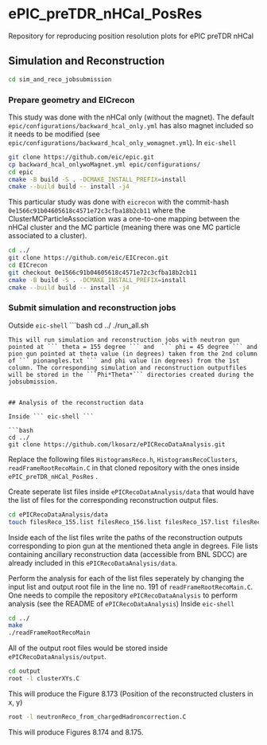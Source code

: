 # ePIC_preTDR_nHCal_PosRes
Repository for reproducing position resolution plots for ePIC preTDR nHCal 
## Simulation and Reconstruction
 ```bash
cd sim_and_reco_jobsubmission
```
### Prepare geometry and EICrecon

This study was done with the nHCal only (without the magnet). The default ``` epic/configurations/backward_hcal_only.yml ```  has also magnet included so it needs to be modified (see ``` epic/configurations/backward_hcal_only_womagnet.yml ```).
In ``` eic-shell ```
```bash
git clone https://github.com/eic/epic.git
cp backward_hcal_onlywoMagnet.yml epic/configurations/
cd epic
cmake -B build -S . -DCMAKE_INSTALL_PREFIX=install
cmake --build build -- install -j4
```
This particular study was done with ``` eicrecon ``` with the commit-hash ``` 0e1566c91b04605618c4571e72c3cfba18b2cb11 ``` where the ClusterMCParticleAssociation was a one-to-one mapping between the nHCal cluster and the MC particle (meaning there was one MC particle associated to a cluster).
```bash
cd ../
git clone https://github.com/eic/EICrecon.git
cd EICrecon
git checkout 0e1566c91b04605618c4571e72c3cfba18b2cb11
cmake -B build -S . -DCMAKE_INSTALL_PREFIX=install
cmake --build build -- install -j4
```

### Submit simulation and reconstruction jobs
Outside ``` eic-shell ```  ```bash
cd ../
./run_all.sh
```
This will run simulation and reconstruction jobs with neutron gun pointed at ``` theta = 155 degree ``` and  ``` phi = 45 degree ``` and pion gun pointed at theta value (in degrees) taken from the 2nd column of ``` pionangles.txt ``` and phi value (in degrees) from the 1st column. The corresponding simulation and reconstruction outputfiles will be stored in the ```Phi*Theta*``` directories created during the jobsubmission.


## Analysis of the reconstruction data

Inside ``` eic-shell ``` 

```bash 
cd ../
git clone https://github.com/lkosarz/ePICRecoDataAnalysis.git
```
Replace the following files ``` HistogramsReco.h ```, ``` HistogramsRecoClusters ```, ``` readFrameRootRecoMain.C ``` in that cloned repository with the ones inside ``` ePIC_preTDR_nHCal_PosRes ``` .

Create seperate list files inside ``` ePICRecoDataAnalysis/data ``` that would have the list of files for the corresponding reconstruction output files.

```bash 
cd ePICRecoDataAnalysis/data
touch filesReco_155.list filesReco_156.list filesReco_157.list filesReco_158.list filesReco_159.list filesReco_160.list filesReco_161.list filesReco_164.list filesReco_167.list filesReco_170.list
```
Inside each of the list files write the paths of the reconstruction outputs corresponding to pion gun at the mentioned theta angle in degrees. File lists containing ancillary reconstruction data (accessible from BNL SDCC) are already included in this ``` ePICRecoDataAnalysis/data ```.

Perform the analysis for each of the list files seperately by changing the input list and output root file in the line no. 191 of ``` readFrameRootRecoMain.C ```. One needs to compile the repository ``` ePICRecoDataAnalysis ``` to perform analysis (see the README of ``` ePICRecoDataAnalysis ```)
Inside ``` eic-shell ```

```bash
cd ../ 
make
./readFrameRootRecoMain
```

All of the output root files would be stored inside ``` ePICRecoDataAnalysis/output ```.

```bash 
cd output
root -l clusterXYs.C
```
This will produce the Figure 8.173 (Position of the reconstructed clusters in x, y)

```bash
root -l neutronReco_from_chargedHadroncorrection.C
```

This will produce Figures 8.174 and 8.175.






